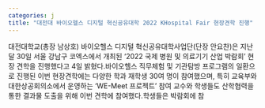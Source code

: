 ```yaml
---
categories: j
title: "대전대 바이오헬스 디지털 혁신공유대학 2022 KHospital Fair 현장견학 진행"
---
```

대전대학교(총장 남상호) 바이오헬스 디지털 혁신공유대학사업단(단장 안요찬)은 지난달 30일 서울 강남구 코엑스에서 개최된 &lsquo;2022 국제 병원 및 의료기기 산업 박람회&rsquo; 현장 견학을 진행했다고 4일 밝혔다.바이오헬스 직무체험 및 기관탐방 프로그램의 일환으로 진행된 이번 현장견학에는 다양한 학과 재학생 30여 명이 참여했으며, 특히 교육부와 대한상공회의소에서 운영하는 &lsquo;WE-Meet 프로젝트&rsquo; 참여 교수와 학생들도 산학협력을 통한 결과물 도출을 위해 이번 견학에 참여했다.학생들은 박람회에 참